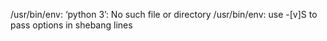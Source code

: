 /usr/bin/env: ‘python 3’: No such file or directory
/usr/bin/env: use -[v]S to pass options in shebang lines
